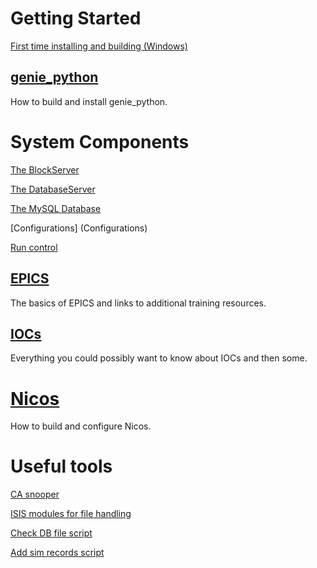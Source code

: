 # Getting Started

[First time installing and building (Windows)](First-time-installing-and-building-(Windows))

## [genie_python](Building-and-installing-genie_python)

How to build and install genie_python.

# System Components

[The BlockServer](BlockServer)

[The DatabaseServer](The-DatabaseServer)

[The MySQL Database](The-MySQL-Database)

[Configurations] (Configurations)

[Run control](Run-control)

## [EPICS](EPICS)

The basics of EPICS and links to additional training resources.

## [IOCs](IOCs)

Everything you could possibly want to know about IOCs and then some.

# [Nicos](Nicos)

How to build and configure Nicos.

# Useful tools

[CA snooper](CA-snooper)

[ISIS modules for file handling](ISIS-modules-for-file-handling)

[Check DB file script](Check-db-file)

[Add sim records script](Add-sim-records-script)
